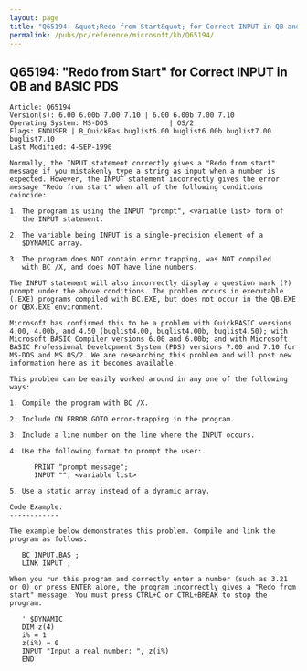 ```yaml
---
layout: page
title: "Q65194: &quot;Redo from Start&quot; for Correct INPUT in QB and BASIC PDS"
permalink: /pubs/pc/reference/microsoft/kb/Q65194/
---
```


## Q65194: &quot;Redo from Start&quot; for Correct INPUT in QB and BASIC PDS

	Article: Q65194
	Version(s): 6.00 6.00b 7.00 7.10 | 6.00 6.00b 7.00 7.10
	Operating System: MS-DOS               | OS/2
	Flags: ENDUSER | B_QuickBas buglist6.00 buglist6.00b buglist7.00 buglist7.10
	Last Modified: 4-SEP-1990
	
	Normally, the INPUT statement correctly gives a "Redo from start"
	message if you mistakenly type a string as input when a number is
	expected. However, the INPUT statement incorrectly gives the error
	message "Redo from start" when all of the following conditions
	coincide:
	
	1. The program is using the INPUT "prompt", <variable list> form of
	   the INPUT statement.
	
	2. The variable being INPUT is a single-precision element of a
	   $DYNAMIC array.
	
	3. The program does NOT contain error trapping, was NOT compiled
	   with BC /X, and does NOT have line numbers.
	
	The INPUT statement will also incorrectly display a question mark (?)
	prompt under the above conditions. The problem occurs in executable
	(.EXE) programs compiled with BC.EXE, but does not occur in the QB.EXE
	or QBX.EXE environment.
	
	Microsoft has confirmed this to be a problem with QuickBASIC versions
	4.00, 4.00b, and 4.50 (buglist4.00, buglist4.00b, buglist4.50); with
	Microsoft BASIC Compiler versions 6.00 and 6.00b; and with Microsoft
	BASIC Professional Development System (PDS) versions 7.00 and 7.10 for
	MS-DOS and MS OS/2. We are researching this problem and will post new
	information here as it becomes available.
	
	This problem can be easily worked around in any one of the following
	ways:
	
	1. Compile the program with BC /X.
	
	2. Include ON ERROR GOTO error-trapping in the program.
	
	3. Include a line number on the line where the INPUT occurs.
	
	4. Use the following format to prompt the user:
	
	      PRINT "prompt message";
	      INPUT "", <variable list>
	
	5. Use a static array instead of a dynamic array.
	
	Code Example:
	------------
	
	The example below demonstrates this problem. Compile and link the
	program as follows:
	
	   BC INPUT.BAS ;
	   LINK INPUT ;
	
	When you run this program and correctly enter a number (such as 3.21
	or 0) or press ENTER alone, the program incorrectly gives a "Redo from
	start" message. You must press CTRL+C or CTRL+BREAK to stop the
	program.
	
	   ' $DYNAMIC
	   DIM z(4)
	   i% = 1
	   z(i%) = 0
	   INPUT "Input a real number: ", z(i%)
	   END
